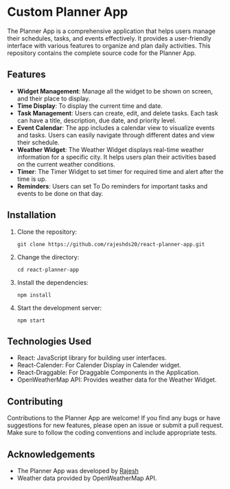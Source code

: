# Custom Planner App

The Planner App is a comprehensive application that helps users manage their schedules, tasks, and events effectively. It provides a user-friendly interface with various features to organize and plan daily activities. This repository contains the complete source code for the Planner App.

## Features

- **Widget Management**: Manage all the widget to be shown on screen, and their place to display.
- **Time Display**: To display the current time and date. 
- **Task Management**: Users can create, edit, and delete tasks. Each task can have a title, description, due date, and priority level.
- **Event Calendar**: The app includes a calendar view to visualize events and tasks. Users can easily navigate through different dates and view their schedule.
- **Weather Widget**: The Weather Widget displays real-time weather information for a specific city. It helps users plan their activities based on the current weather conditions.
- **Timer**: The Timer Widget to set timer for required time and alert after the time is up.
- **Reminders**: Users can set To Do reminders for important tasks and events to be done on that day.

## Installation

1. Clone the repository:
   ```shell
   git clone https://github.com/rajeshds20/react-planner-app.git
   ```
3. Change the directory:
   ```shell
   cd react-planner-app
   ```
5. Install the dependencies:
   ```shell
   npm install
   ```
7. Start the development server:
   ```shell
   npm start
   ```


## Technologies Used

- React: JavaScript library for building user interfaces.
- React-Calender: For Calender Display in Calender widget.
- React-Draggable: For Draggable Components in the Application.
- OpenWeatherMap API: Provides weather data for the Weather Widget.

## Contributing

Contributions to the Planner App are welcome! If you find any bugs or have suggestions for new features, please open an issue or submit a pull request. Make sure to follow the coding conventions and include appropriate tests.

## Acknowledgements

- The Planner App was developed by [Rajesh](https://www.linkedin.com/in/devangamsajjarajesh/)
- Weather data provided by OpenWeatherMap API.
